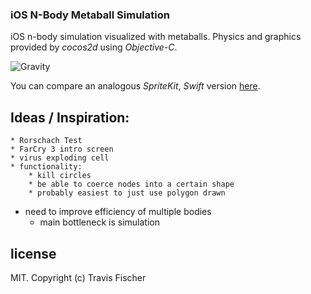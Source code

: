 ### iOS N-Body Metaball Simulation

iOS n-body simulation visualized with metaballs. Physics and graphics provided by *cocos2d* using *Objective-C*.

![Gravity](https://raw.github.com/fisch0920/Gravity-cocos2d/master/Images/demo.gif)

You can compare an analogous *SpriteKit*, *Swift* version [here](https://github.com/fisch0920/Gravity-spritekit).

## Ideas / Inspiration:
    * Rorschach Test
    * FarCry 3 intro screen
    * virus exploding cell
    * functionality:
        * kill circles
        * be able to coerce nodes into a certain shape
        * probably easiest to just use polygon drawn

* need to improve efficiency of multiple bodies
    * main bottleneck is simulation

## license

MIT. Copyright (c) Travis Fischer
